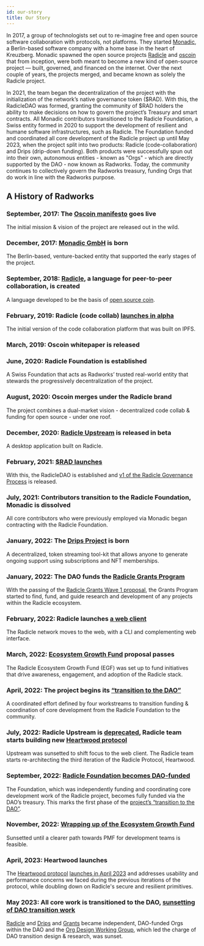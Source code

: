 ```yaml
---
id: our-story
title: Our Story
---
```

In 2017, a group of technologists set out to re-imagine free and open source software collaboration with protocols, not platforms. They started [Monadic](https://web.archive.org/web/20210316075436/http://monadic.xyz/), a Berlin-based software company with a home base in the heart of Kreuzberg. Monadic spawned the open source projects [Radicle](https://web.archive.org/web/20191220202701/http://www.radicle.xyz/) and [oscoin](http://oscoin.io/) that from inception, were both meant to become a new kind of open-source project — built, governed, and financed on the internet. Over the next couple of years, the projects merged, and became known as solely the Radicle project. 

In 2021, the team began the decentralization of the project with the initialization of the network’s native governance token ($RAD). With this, the RadicleDAO was formed, granting the community of $RAD holders the ability to make decisions on how to govern the project’s Treasury and smart contracts. All Monadic contributors transitioned to the Radicle Foundation, a Swiss entity formed in 2020 to support the development of resilient and humane software infrastructures, such as Radicle. The Foundation funded and coordinated all core development of the Radicle project up until May 2023, when the project split into two products: Radicle (code-collaboration) and Drips (drip-down funding). Both products were successfully spun out into their own, autonomous entities - known as "Orgs" - which are directly supported by the DAO - now known as Radworks. Today, the community continues to collectively govern the Radworks treasury, funding Orgs that do work in line with the Radworks purpose. 

## A History of Radworks

### September, 2017: The [Oscoin manifesto](https://web.archive.org/web/20170912030149/http://oscoin.io/) goes live
The initial mission & vision of the project are released out in the wild.

### December, 2017: [Monadic GmbH](https://web.archive.org/web/20210316075436/http://monadic.xyz/) is born
The Berlin-based, venture-backed entity that supported the early stages of the project.

### September, 2018: [Radicle](https://web.archive.org/web/20180914083434/http://radicle.xyz/), a language for peer-to-peer collaboration, is created
A language developed to be the basis of [open source coin](https://web.archive.org/web/20180914083434/http://oscoin.io/).

### February, 2019: Radicle (code collab) [launches in alpha](https://web.archive.org/web/20190314142514/http://www.radicle.xyz/)
The initial version of the code collaboration platform that was built on IPFS.

### March, 2019: Oscoin whitepaper is released

### June, 2020: Radicle Foundation is established
A Swiss Foundation that acts as Radworks’ trusted real-world entity that stewards the progressively decentralization of the project.

### August, 2020: Oscoin merges under the Radicle brand
The project combines a dual-market vision - decentralized code collab & funding for open source - under one roof.

### December, 2020: [Radicle Upstream](https://twitter.com/radicle/status/1333403629961797635?s=20) is released in beta
A desktop application built on Radicle. 

### February, 2021: [$RAD launches](https://radicle.mirror.xyz/CgcHpSXUlPvwMVaUVVaJ7r8bIJI2BOKOytaI9-nO9oY)
With this, the RadicleDAO is established and [v1 of the Radicle Governance Process](https://radicle.community/t/archive-radicle-governance-process/526/6) is released.

### July, 2021: Contributors transition to the Radicle Foundation, Monadic is dissolved
All core contributors who were previously employed via Monadic began contracting with the Radicle Foundation.

### January, 2022: The [Drips Project](https://www.drips.network/) is born
A decentralized, token streaming tool-kit that allows anyone to generate ongoing support using subscriptions and NFT memberships.

### January, 2022: The DAO funds the [Radicle Grants Program](https://github.com/radicle-dev/radicle-grants)
With the passing of the [Radicle Grants Wave 1 proposal](https://boardroom.io/radicle/proposal/cHJvcG9zYWw6cmFkaWNsZTpvbmNoYWluOjU=), the Grants Program started to find, fund, and guide research and development of any projects within the Radicle ecosystem.

### February, 2022: Radicle launches [a web client](https://twitter.com/radicle/status/1497209699959250948)
The Radicle network moves to the web, with a CLI and complementing web interface.

### March, 2022: [Ecosystem Growth Fund](https://boardroom.io/radicle/proposal/cHJvcG9zYWw6cmFkaWNsZTpvbmNoYWluOjc=) proposal passes
The Radicle Ecosystem Growth Fund (EGF) was set up to fund initiatives that drive awareness, engagement, and adoption of the Radicle stack.

### April, 2022: The project begins its [“transition to the DAO”](https://radicle.community/t/the-next-phase-of-the-radicledao/2776)
A coordinated effort defined by four workstreams to transition funding & coordination of core development from the Radicle Foundation to the community. 

### July, 2022: Radicle Upstream is [deprecated](https://radicle.community/t/upstream-july-2022-community-update/2962), Radicle team starts building new [Heartwood protocol](https://github.com/radicle-dev/heartwood)
Upstream was sunsetted to shift focus to the web client. The Radicle team starts re-architecting the third iteration of the Radicle Protocol, Heartwood.

### September, 2022: [Radicle Foundation becomes DAO-funded](https://radicle.community/t/11-phase-0-transition-to-the-dao/3026)
The Foundation, which was independently funding and coordinating core development work of the Radicle project, becomes fully funded via the DAO’s treasury. This marks the first phase of the [project’s “transition to the DAO”](https://radicle.community/t/the-next-phase-of-the-radicledao/2776). 

### November, 2022: [Wrapping up of the Ecosystem Growth Fund](https://radicle.community/t/ecosystem-growth-fund-retrospective/3131)
Sunsetted until a clearer path towards PMF for development teams is feasible.

### April, 2023:  Heartwood launches
The [Heartwood protocol](https://app.radicle.xyz/seeds/seed.radicle.xyz/rad:z3gqcJUoA1n9HaHKufZs5FCSGazv5) [launches in April 2023](https://twitter.com/radicle/status/1648336183468933122?s=20) and addresses usability and performance concerns we faced during the previous iterations of the protocol, while doubling down on Radicle's secure and resilient primitives.

### May 2023: All core work is transitioned to the DAO, [sunsetting of DAO transition work](https://radicle.community/t/wrapping-up-the-org-design-wg/3320/3)
[Radicle](https://boardroom.io/radicle/proposal/cHJvcG9zYWw6cmFkaWNsZTpvbmNoYWluOjE0) and [Drips](https://boardroom.io/radicle/proposal/cHJvcG9zYWw6cmFkaWNsZTpvbmNoYWluOjE1) and [Grants](https://radicle.community/t/formal-review-rgp-13-start-the-grants-org/3305/4) became independent, DAO-funded Orgs within the DAO and the [Org Design Working Group](https://radicle.community/t/open-call-core-development-org-design-working-group/3042/3), which led the charge of DAO transition design & research, was sunset. 


